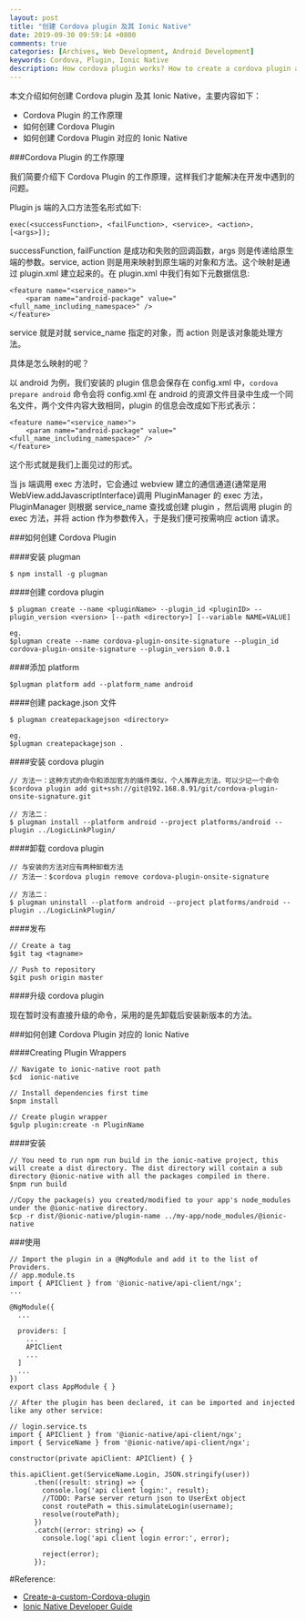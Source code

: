 ```yaml
---
layout: post
title: "创建 Cordova plugin 及其 Ionic Native"
date: 2019-09-30 09:59:14 +0800
comments: true
categories: [Archives, Web Development, Android Development]
keywords: Cordova, Plugin, Ionic Native
description: How cordova plugin works? How to create a cordova plugin and wrapper as Ionic Native?
---
```


本文介绍如何创建 Cordova plugin 及其 Ionic Native，主要内容如下：  

* Cordova Plugin 的工作原理
* 如何创建 Cordova Plugin
* 如何创建 Cordova Plugin 对应的 Ionic Native

###Cordova Plugin 的工作原理

我们简要介绍下 Cordova Plugin 的工作原理，这样我们才能解决在开发中遇到的问题。  

Plugin js 端的入口方法签名形式如下:

```
exec(<successFunction>, <failFunction>, <service>, <action>, [<args>]);
```

successFunction, failFunction 是成功和失败的回调函数，args 则是传递给原生端的参数。service, action 则是用来映射到原生端的对象和方法。这个映射是通过 plugin.xml 建立起来的。在 plugin.xml 中我们有如下元数据信息:

```
<feature name="<service_name>">
    <param name="android-package" value="<full_name_including_namespace>" />
</feature>
```

service 就是对就 service_name 指定的对象，而 action 则是该对象能处理方法。

具体是怎么映射的呢？

以 android 为例，我们安装的 plugin 信息会保存在 config.xml 中，`cordova prepare android` 命令会将 config.xml 在 android 的资源文件目录中生成一个同名文件，两个文件内容大致相同，plugin 的信息会改成如下形式表示：

```
<feature name="<service_name>">
    <param name="android-package" value="<full_name_including_namespace>" />
</feature>
```

这个形式就是我们上面见过的形式。  

当 js 端调用 exec 方法时，它会通过 webview 建立的通信通道(通常是用 WebView.addJavascriptInterface)调用 PluginManager 的 exec 方法，PluginManager 则根据 service_name 查找或创建 plugin ，然后调用 plugin 的 exec 方法，并将 action 作为参数传入，于是我们便可按需响应 action 请求。

###如何创建 Cordova Plugin

####安装 plugman

```
$ npm install -g plugman
```

####创建 cordova plugin

```
$ plugman create --name <pluginName> --plugin_id <pluginID> --plugin_version <version> [--path <directory>] [--variable NAME=VALUE]

eg.
$plugman create --name cordova-plugin-onsite-signature --plugin_id cordova-plugin-onsite-signature --plugin_version 0.0.1
```

####添加 platform

```
$plugman platform add --platform_name android
```

####创建 package.json 文件

```
$ plugman createpackagejson <directory>

eg.
$plugman createpackagejson .
```

####安装 cordova plugin

```
// 方法一：这种方式的命令和添加官方的插件类似，个人推荐此方法，可以少记一个命令
$cordova plugin add git+ssh://git@192.168.8.91/git/cordova-plugin-onsite-signature.git

// 方法二：
$ plugman install --platform android --project platforms/android --plugin ../LogicLinkPlugin/
```

####卸载 cordova plugin

```
// 与安装的方法对应有两种卸载方法
// 方法一：$cordova plugin remove cordova-plugin-onsite-signature

// 方法二：
$ plugman uninstall --platform android --project platforms/android --plugin ../LogicLinkPlugin/
```

####发布

```
// Create a tag
$git tag <tagname>

// Push to repository
$git push origin master
```

####升级 cordova plugin

现在暂时没有直接升级的命令，采用的是先卸载后安装新版本的方法。

###如何创建 Cordova Plugin 对应的 Ionic Native

####Creating Plugin Wrappers

```
// Navigate to ionic-native root path
$cd  ionic-native

// Install dependencies first time
$npm install

// Create plugin wrapper
$gulp plugin:create -n PluginName
```

####安装

```
// You need to run npm run build in the ionic-native project, this will create a dist directory. The dist directory will contain a sub directory @ionic-native with all the packages compiled in there.
$npm run build

//Copy the package(s) you created/modified to your app's node_modules under the @ionic-native directory.
$cp -r dist/@ionic-native/plugin-name ../my-app/node_modules/@ionic-native
```

###使用

```
// Import the plugin in a @NgModule and add it to the list of Providers. 
// app.module.ts
import { APIClient } from '@ionic-native/api-client/ngx';
...

@NgModule({
  ...

  providers: [
    ...
    APIClient
    ...
  ]
  ...
})
export class AppModule { }

// After the plugin has been declared, it can be imported and injected like any other service:

// login.service.ts
import { APIClient } from '@ionic-native/api-client/ngx';
import { ServiceName } from '@ionic-native/api-client/ngx';

constructor(private apiClient: APIClient) { }

this.apiClient.get(ServiceName.Login, JSON.stringify(user))
      .then((result: string) => {
        console.log('api client login:', result);
        //TODO: Parse server return json to UserExt object
        const routePath = this.simulateLogin(username);        
        resolve(routePath);
      })
      .catch((error: string) => {
        console.log('api client login error:', error);

        reject(error);
      });
```

#Reference:

* [Create-a-custom-Cordova-plugin](https://github.com/RootSoft/Create-a-custom-Cordova-plugin)  
* [Ionic Native Developer Guide](https://github.com/ionic-team/ionic-native/blob/master/DEVELOPER.md)  



